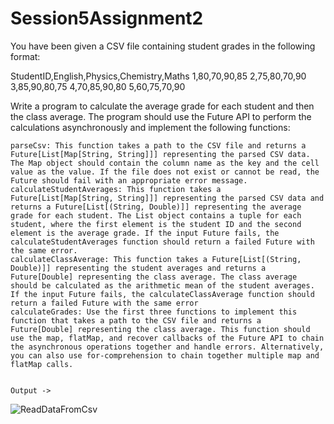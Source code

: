 # Session5Assignment2

You have been given a CSV file containing student grades in the following format:

StudentID,English,Physics,Chemistry,Maths
1,80,70,90,85
2,75,80,70,90
3,85,90,80,75
4,70,85,90,80
5,60,75,70,90

Write a program to calculate the average grade for each student and then the class average. The program should use the Future API to perform the calculations asynchronously and implement the following functions:

    parseCsv: This function takes a path to the CSV file and returns a Future[List[Map[String, String]]] representing the parsed CSV data. The Map object should contain the column name as the key and the cell value as the value. If the file does not exist or cannot be read, the Future should fail with an appropriate error message.
    calculateStudentAverages: This function takes a Future[List[Map[String, String]]] representing the parsed CSV data and returns a Future[List[(String, Double)]] representing the average grade for each student. The List object contains a tuple for each student, where the first element is the student ID and the second element is the average grade. If the input Future fails, the calculateStudentAverages function should return a failed Future with the same error.
    calculateClassAverage: This function takes a Future[List[(String, Double)]] representing the student averages and returns a Future[Double] representing the class average. The class average should be calculated as the arithmetic mean of the student averages. If the input Future fails, the calculateClassAverage function should return a failed Future with the same error
    calculateGrades: Use the first three functions to implement this function that takes a path to the CSV file and returns a Future[Double] representing the class average. This function should use the map, flatMap, and recover callbacks of the Future API to chain the asynchronous operations together and handle errors. Alternatively, you can also use for-comprehension to chain together multiple map and flatMap calls.
    
    
    Output ->
![ReadDataFromCsv](https://user-images.githubusercontent.com/124980051/231395579-f65ab572-6e3a-46db-a5fe-aece0fcbd010.png)
